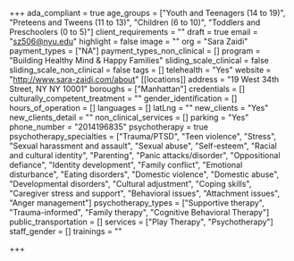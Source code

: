+++
ada_compliant = true
age_groups = ["Youth and Teenagers (14 to 19)", "Preteens and Tweens (11 to 13)", "Children (6 to 10)", "Toddlers and Preschoolers (0 to 5)"]
client_requirements = ""
draft = true
email = "sz506@nyu.edu"
highlight = false
image = ""
org = "Sara Zaidi"
payment_types = ["NA"]
payment_types_non_clinical = []
program = "Building Healthy Mind & Happy Families"
sliding_scale_clinical = false
sliding_scale_non_clinical = false
tags = []
telehealth = "Yes"
website = "http://www.sara-zaidi.com/about"
[[locations]]
address = "19 West 34th Street, NY NY 10001"
boroughs = ["Manhattan"]
credentials = []
culturally_competent_treatment = ""
gender_identification = []
hours_of_operation = []
languages = []
latLng = ""
new_clients = "Yes"
new_clients_detail = ""
non_clinical_services = []
parking = "Yes"
phone_number = "2014196835"
psychotherapy = true
psychotherapy_specialties = ["Trauma/PTSD", "Teen violence", "Stress", "Sexual harassment and assault", "Sexual abuse", "Self-esteem", "Racial and cultural identity", "Parenting", "Panic attacks/disorder", "Oppositional defiance", "Identity development", "Family conflict", "Emotional disturbance", "Eating disorders", "Domestic violence", "Domestic abuse", "Developmental disorders", "Cultural adjustment", "Coping skills", "Caregiver stress and support", "Behavioral issues", "Attachment issues", "Anger management"]
psychotherapy_types = ["Supportive therapy", "Trauma-informed", "Family therapy", "Cognitive Behavioral Therapy"]
public_transportation = []
services = ["Play Therapy", "Psychotherapy"]
staff_gender = []
trainings = ""

+++
